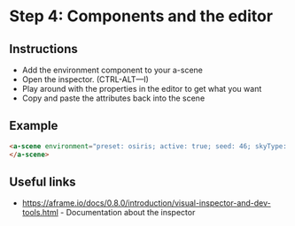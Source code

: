 # Step 4: Components and the editor

## Instructions

* Add the environment component to your a-scene
* Open the inspector. (CTRL-ALT—I)
* Play around with the properties in the editor to get what you want
* Copy and paste the attributes back into the scene

## Example

```html
<a-scene environment="preset: osiris; active: true; seed: 46; skyType: atmosphere; skyColor: #88c; horizonColor: #ddd; lightPosition: [object Object]; groundColor: #9e7b47; groundColor2: #9e7b47; dressing: pyramids; dressingAmount: 7; dressingColor: #9e7b47; dressingVariance: [object Object]; grid: dots; gridColor: #daa452">
</a-scene>
```

## Useful links

* https://aframe.io/docs/0.8.0/introduction/visual-inspector-and-dev-tools.html - Documentation about the inspector